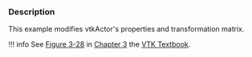 ### Description

This example modifies vtkActor's properties and transformation matrix.

!!! info
    See [Figure 3-28](/VTKBook/03Chapter3/#Figure%203-28) in [Chapter 3](/VTKBook/03Chapter3) the [VTK Textbook](/VTKBook/01Chapter1).
